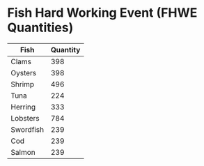 # Fish Hard Working Event (FHWE Quantities)

| Fish      | Quantity |
|-----------|----------|
| Clams     | 398      |
| Oysters   | 398      |
| Shrimp    | 496      |
| Tuna      | 224      |
| Herring   | 333      |
| Lobsters  | 784      |
| Swordfish | 239      |
| Cod       | 239      |
| Salmon    | 239      |
